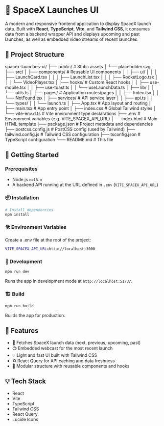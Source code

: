 # 🚀 SpaceX Launches UI

A modern and responsive frontend application to display SpaceX launch data. Built with **React**, **TypeScript**, **Vite**, and **Tailwind CSS**, it consumes data from a backend wrapper API and displays upcoming and past launches, as well as embedded video streams of recent launches.

## 📁 Project Structure

spacex-launches-ui/
├── public/ # Static assets
│ └── placeholder.svg
├── src/
│ ├── components/ # Reusable UI components
│ │ ├── ui/
│ │ │ ├── LaunchCard.tsx
│ │ │ ├── LaunchList.tsx
│ │ │ ├── RocketLogo.tsx
│ │ │ └── VideoPlayer.tsx
│ ├── hooks/ # Custom React hooks
│ │ ├── use-mobile.tsx
│ │ ├── use-toast.ts
│ │ └── useLaunchData.ts
│ ├── lib/
│ │ └── utils.ts
│ ├── pages/ # Application routes/pages
│ │ ├── Index.tsx
│ │ └── NotFound.tsx
│ ├── services/ # API service layer
│ │ ├── api.ts
│ │ └── types/
│ │ └── launch.ts
│ ├── App.tsx # App layout and routing
│ ├── main.tsx # App entry point
│ ├── index.css # Global Tailwind styles
│ └── vite-env.d.ts # Vite environment type declarations
├── .env # Environment variables (e.g. VITE_SPACEX_API_URL)
├── index.html # Main HTML template
├── package.json # Project metadata and dependencies
├── postcss.config.js # PostCSS config (used by Tailwind)
├── tailwind.config.js # Tailwind CSS configuration
├── tsconfig.json # TypeScript configuration
└── README.md # This file

## 🚀 Getting Started

### Prerequisites

- Node.js `>=18.x`
- A backend API running at the URL defined in `.env` (`VITE_SPACEX_API_URL`)

### 📦 Installation

```bash
# Install dependencies
npm install
```

### 🛠️ Environment Variables

Create a .env file at the root of the project:

```bash
VITE_SPACEX_API_URL=http://localhost:3000
```

### 🧪 Development

```bash
npm run dev
```

Runs the app in development mode at `http://localhost:5173/`.

### 🏗 Build

```bash
npm run build
```

Builds the app for production.

## 🔗 Features

- 🚀 Fetches SpaceX launch data (next, previous, upcoming, past)
- 📺 Embedded webcast for the most recent launch
- 💡 Light and fast UI built with Tailwind CSS
- ♻️ React Query for API caching and data freshness
- 🧠 Modular structure with reusable components and hooks

## 💡 Tech Stack

- React
- Vite
- TypeScript
- Tailwind CSS
- React Query
- Lucide Icons